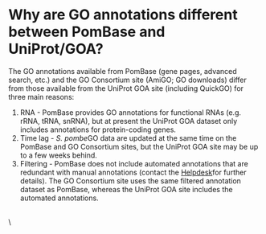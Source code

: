 # Why are GO annotations different between PomBase and UniProt/GOA?
<!-- pombase_categories: Querying/Searching,Using Ontologies -->

The GO annotations available from PomBase (gene pages, advanced search,
etc.) and the GO Consortium site (AmiGO; GO downloads) differ from those
available from the UniProt GOA site (including QuickGO) for three main
reasons:

1.  RNA - PomBase provides GO annotations for functional RNAs (e.g.
    rRNA, tRNA, snRNA), but at present the UniProt GOA dataset only
    includes annotations for protein-coding genes.
2.  Time lag - *S. pombe*GO data are updated at the same time on the
    PomBase and GO Consortium sites, but the UniProt GOA site may be up
    to a few weeks behind.
3.  Filtering - PomBase does not include automated annotations that are
    redundant with manual annotations (contact the
    [Helpdesk](mailto:helpdesk@pombase.org)for further details). The GO
    Consortium site uses the same filtered annotation dataset as
    PomBase, whereas the UniProt GOA site includes the automated
    annotations.

\
\


